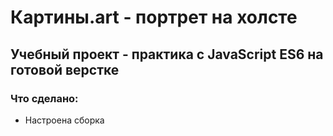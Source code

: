 # Картины.art - портрет на холсте
## Учебный проект - практика с JavaScript ES6 на готовой верстке

### Что сделано:
+ Настроена сборка

